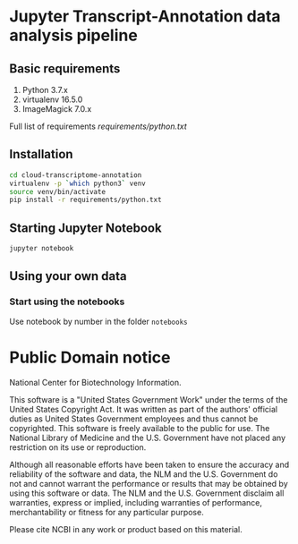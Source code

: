 # Jupyter Transcript-Annotation data analysis pipeline

## Basic requirements

1. Python 3.7.x
2. virtualenv 16.5.0
3. ImageMagick 7.0.x

Full list of requirements *requirements/python.txt*

## Installation

```bash
cd cloud-transcriptome-annotation
virtualenv -p `which python3` venv
source venv/bin/activate
pip install -r requirements/python.txt
```

## Starting Jupyter Notebook

```bash
jupyter notebook
```


## Using your own data


### Start using the notebooks

Use notebook by number in the folder `notebooks`

# Public Domain notice

National Center for Biotechnology Information.

This software is a "United States Government Work" under the terms of the United States
Copyright Act. It was written as part of the authors' official duties as United States
Government employees and thus cannot be copyrighted. This software is freely available
to the public for use. The National Library of Medicine and the U.S. Government have not
 placed any restriction on its use or reproduction.

Although all reasonable efforts have been taken to ensure the accuracy and reliability
of the software and data, the NLM and the U.S. Government do not and cannot warrant the
performance or results that may be obtained by using this software or data. The NLM and
the U.S. Government disclaim all warranties, express or implied, including warranties
of performance, merchantability or fitness for any particular purpose.

Please cite NCBI in any work or product based on this material.
